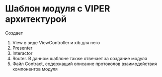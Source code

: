 # Шаблон модуля с VIPER архитектурой
Создает
1. View в виде ViewController и xib для него
2. Presenter
3. Interactor
4. Router. В данном шаблоне также отвечает за создание модуля
5. Файл Contract, содержащий описание протоколов взаимодействия компонентов модуля
